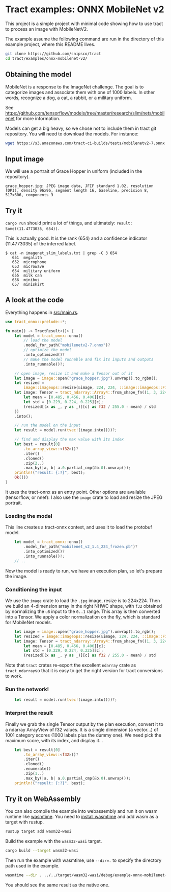 # Tract examples: ONNX MobileNet v2

This project is a simple project with minimal code showing how to use tract to
process an image with MobileNetV2.

The example assume the following command are run in the directory of this
example project, where this README lives.

```sh
git clone https://github.com/snipsco/tract
cd tract/examples/onnx-mobilenet-v2/
```

## Obtaining the model 

MobileNet is a response to the ImageNet challenge. The goal is to categorize
images and associate them with one of 1000 labels. In other words, recognize a
dog, a cat, a rabbit, or a military uniform.

See https://github.com/tensorflow/models/tree/master/research/slim/nets/mobilenet for more information.

Models can get a big heavy, so we chose not to include them in tract git repository. 
You will need to download the models. For instance:

```sh
wget https://s3.amazonaws.com/tract-ci-builds/tests/mobilenetv2-7.onnx 
```

## Input image

We will use a portrait of Grace Hopper in uniform (included in the repository).

```
grace_hopper.jpg: JPEG image data, JFIF standard 1.02, resolution (DPI), density 96x96, segment length 16, baseline, precision 8, 517x606, components 3
```

## Try it

`cargo run` should print a lot of things, and ultimately: `result: Some((11.4773035, 654))`.

This is actually good. It is the rank (654) and a confidence indicator (11.4773035)
of the inferred label.

```
$ cat -n imagenet_slim_labels.txt | grep -C 3 654
   651  megalith
   652  microphone
   653  microwave
   654  military uniform
   655  milk can
   656  minibus
   657  miniskirt
```

## A look at the code

Everything happens in [src/main.rs](src/main.rs).


```rust
use tract_onnx::prelude::*;

fn main() -> TractResult<()> {
    let model = tract_onnx::onnx()
        // load the model
        .model_for_path("mobilenetv2-7.onnx")?
        // optimize the model
        .into_optimized()?
        // make the model runnable and fix its inputs and outputs
        .into_runnable()?;

    // open image, resize it and make a Tensor out of it
    let image = image::open("grace_hopper.jpg").unwrap().to_rgb8();
    let resized =
        image::imageops::resize(&image, 224, 224, ::image::imageops::FilterType::Triangle);
    let image: Tensor = tract_ndarray::Array4::from_shape_fn((1, 3, 224, 224), |(_, c, y, x)| {
        let mean = [0.485, 0.456, 0.406][c];
        let std = [0.229, 0.224, 0.225][c];
        (resized[(x as _, y as _)][c] as f32 / 255.0 - mean) / std
    })
    .into();

    // run the model on the input
    let result = model.run(tvec!(image.into()))?;

    // find and display the max value with its index
    let best = result[0]
        .to_array_view::<f32>()?
        .iter()
        .cloned()
        .zip(2..)
        .max_by(|a, b| a.0.partial_cmp(&b.0).unwrap());
    println!("result: {:?}", best);
    Ok(())
}
```

It uses the tract-onnx as an entry point. Other options are available (tensorflow, or nnef):
I also use the `image` crate to load and resize the JPEG portrait.

### Loading the model

This line creates a tract-onnx context, and uses it to load the protobuf
model.

```rust
    let model = tract_onnx::onnx()
        .model_for_path("mobilenet_v2_1.4_224_frozen.pb")?
        .into_optimized()?
        .into_runnable()?;
    // ..
```

Now the model is ready to run, we have an execution plan, so let's prepare the
image.

### Conditioning the input

We use the `image` crate to load the `.jpg` image, resize is to 224x224. Then
we build an 4-dimension array in the right NHWC shape, with `f32` obtained by
normalizing the `u8` input to the `0..1` range. This array is then converted
into a Tensor. We apply a color normalization on the fly, which is standard for
MobileNet models.

```rust
    let image = image::open("grace_hopper.jpg").unwrap().to_rgb();
    let resized = image::imageops::resize(&image, 224, 224, ::image::FilterType::Triangle);
    let image: Tensor = tract_ndarray::Array4::from_shape_fn((1, 3, 224, 224), |(_, c, y, x)| {
        let mean = [0.485, 0.456, 0.406][c];
        let std = [0.229, 0.224, 0.225][c];
        (resized[(x as _, y as _)][c] as f32 / 255.0 - mean) / std
```

Note that `tract` crates re-export the excellent `ndarray` crate as `tract_ndarray`so that 
it is easy to get the right version for tract conversions to work.

### Run the network!

```rust
    let result = model.run(tvec!(image.into()))?;
```

### Interpret the result

Finally we grab the single Tensor output by the plan execution, convert it to a
ndarray ArrayView of f32 values. It is a single dimension (a vector...) of 1001
category scores (1000 labels plus the dummy one). We need pick the maximum
score, with its index, and display it...

```rust
    let best = result[0]
        .to_array_view::<f32>()?
        .iter()
        .cloned()
        .enumerate()
        .zip(1..)
        .max_by(|a, b| a.0.partial_cmp(&b.0).unwrap());
    println!("result: {:?}", best);
```

## Try it on WebAssembly

You can also compile the example into webassembly and run it on wasm runtime like [wasmtime](https://github.com/bytecodealliance/wasmtime).
You need to [install wasmtime](https://docs.wasmtime.dev/cli-install.html) and add wasm as a target with rustup.

```sh
rustup target add wasm32-wasi
```

Build the example with the `wasm32-wasi` target.

```sh
cargo build --target wasm32-wasi
```

Then run the example with wasmtime, use `--dir=.` to specify the directory path used in the example.

```sh
wasmtime --dir . ../../target/wasm32-wasi/debug/example-onnx-mobilenet-v2.wasm
```

You should see the same result as the native one.
